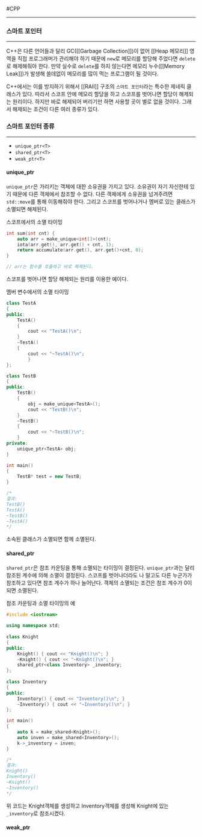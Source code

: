 #CPP
___
### 스마트 포인터
___
C++은 다른 언어들과 달리 GC([[Garbage Collection]])이 없어 [[Heap 메모리]] 영역을 직접 프로그래머가 관리해야 하기 때문에 `new`로 메모리를 할당해 주었다면 `delete`로 해제해줘야 한다. 만약 실수로 `delete`를 하지 않는다면 메모리 누수([[Memory Leak]])가 발생해 쓸데없이 메모리를 많이 먹는 프로그램이 될 것이다.

C++에서는 이를 방지하기 위해서 [[RAII]] 구조의 `스마트 포인터`라는 특수한 제네릭 클래스가 있다.
따라서 스코프 안에 메모리 할당을 하고 스코프를 벗어나면 할당이 해제되는 원리이다. 하지만 바로 해제되어 버리기만 하면 사용할 곳이 별로 없을 것이다. 그래서 해제되는 조건이 다른 여러 종류가 있다.

### 스마트 포인터 종류
___
- `unique_ptr<T>`
- `shared_ptr<T>`
- `weak_ptr<T>`

#### unique_ptr
`unique_ptr`은 가리키는 객체에 대한 소유권을 가지고 있다. 소유권이 자기 자신한테 있기 때문에 다른 객체에서 참조할 수 없다. 다른 객체에게 소유권을 넘겨주려면 `std::move`를 통해 이동해줘야 한다. 그리고 스코프를 벗어나거나 멤버로 있는 클래스가 소멸되면 해제된다.

스코프에서의 소멸 타이밍
```cpp
int sum(int cnt) {
	auto arr = make_unique<int[]>(cnt);
	iota(arr.get(), arr.get() + cnt, 1);
	return accumulate(arr.get(), arr.get()+cnt, 0);
}

// arr는 함수를 호출하고 바로 해제된다.
```
스코프를 벗어나면 할당 해제되는 원리를 이용한 예이다.

멤버 변수에서의 소멸 타이밍
```cpp
class TestA
{
public:
	TestA()
	{
		cout << "TestA()\n";
	}
	~TestA()
	{
		cout << "~TestA()\n";
		}
};

class TestB
{
public:
	TestB()
	{
		obj = make_unique<TestA>();
		cout << "TestB()\n";
	}
	~TestB()
	{
		cout << "~TestB()\n";
	}
private:
	unique_ptr<TestA> obj;
}

int main()
{
	TestB* test = new TestB;
}

/*
결과:
TestB()
TestA()
~TestB()
~TestA()
*/
```
소속된 클래스가 소멸되면 함께 소멸된다.
#### shared_ptr
`shared_ptr`은 참조 카운팅을 통해 소멸되는 타이밍이 결정된다. `unique_ptr`과는 달리 참조된 계수에 의해 소멸이 결정된다. 스코프를 벗어나더라도 나 말고도 다른 누군가가 참조하고 있다면 참조 계수가 하나 늘어난다. 객체의 소멸되는 조건은 참조 계수가 0이 되면 소멸된다.

참조 카운팅과 소멸 타이밍의 예
```cpp
#include <iostream>  
  
using namespace std;  
  
class Knight  
{  
public:  
    Knight() { cout << "Knight()\n"; }  
    ~Knight() { cout << "~Knight()\n"; }  
    shared_ptr<class Inventory> _inventory;  
};
  
class Inventory  
{  
public:  
    Inventory() { cout << "Inventory()\n"; }  
    ~Inventory() { cout << "~Inventory()\n"; }  
};  

int main()  
{  
    auto k = make_shared<Knight>();  
	auto inven = make_shared<Inventory>();  
	k->_inventory = inven;
}

/*
결과:
Knight()
Inventory()
~Knight()
~Inventory()
*/
```
위 코드는 Knight객체를 생성하고 Inventory객체를 생성해 Knight에 있는 `_inventory`로 참조시켰다.  
#### weak_ptr
